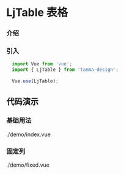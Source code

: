 # LjTable 表格

### 介绍

### 引入

```js
  import Vue from 'vue';
  import { LjTable } from 'tanma-design';
  
  Vue.use(LjTable);
```

## 代码演示

### 基础用法

<demo-code>./demo/index.vue</demo-code>

### 固定列

<demo-code>./demo/fixed.vue</demo-code>